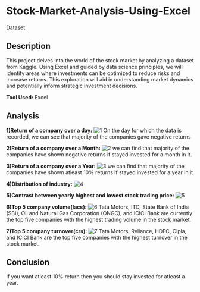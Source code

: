 # Stock-Market-Analysis-Using-Excel
[Dataset](https://www.kaggle.com/datasets/iamsouravbanerjee/nifty50-stocks-dataset/data)

## Description
This project delves into the world of the stock market by analyzing a dataset from Kaggle. Using Excel and guided by data science principles, we will identify areas where investments can be optimized to reduce risks and increase returns. This exploration will aid in understanding market dynamics and potentially inform strategic investment decisions.

**Tool Used:** Excel

## Analysis
**1)Return of a company over a day:**
![1](https://i.imgur.com/bJjQY5m.png)
On the day for which the data is recorded, we can see that majority of the companies gave negative returns

**2)Return of a company over a Month:**
![2](https://i.imgur.com/O7my3LH.png)
we can find that majority of the companies have shown negative returns if stayed invested for a month in it.

**3)Return of a company over a Year:**
![3](https://i.imgur.com/AL7lPe0.png)
we can find that majority of the companies have shown atleast 10% returns if stayed invested for a year in it

**4)Distribution of industry:**
![4](https://i.imgur.com/vj933fM.png)

**5)Contrast between yearly highest and lowest stock trading price:**
![5](https://i.imgur.com/oUr0t2M.png)

**6)Top 5 company volume(lacs):**
![6](https://i.imgur.com/6v80t22.png)
Tata Motors, ITC, State Bank of India (SBI), Oil and Natural Gas Corporation (ONGC), and ICICI Bank are currently the top five companies with the highest trading volume in the stock market.

**7)Top 5 company turnover(crs):**
![7](https://i.imgur.com/Ha4ClRl.png)
Tata Motors, Reliance, HDFC, Cipla, and ICICI Bank are the top five companies with the highest turnover in the stock market.

## Conclusion
If you want atleast 10% return then you should stay invested for atleast a year.
